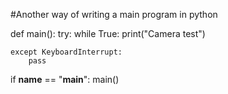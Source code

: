 

#Another way of writing a main program in python

def main():
    try:
        while True:
            print("Camera test")
            
            
    except KeyboardInterrupt:
        pass
    
if __name__ == "__main__":
    main()



